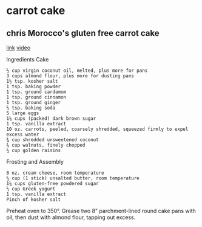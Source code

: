 # carrot cake

## chris Morocco's gluten free carrot cake
[link](https://www.bonappetit.com/recipe/gluten-free-carrot-cake)
[video](https://www.youtube.com/watch?v=arf04O7TV1A)

Ingredients
Cake

    ½ cup virgin coconut oil, melted, plus more for pans
    3 cups almond flour, plus more for dusting pans
    1½ tsp. kosher salt
    1 tsp. baking powder
    1 tsp. ground cardamom
    1 tsp. ground cinnamon
    1 tsp. ground ginger
    ½ tsp. baking soda
    5 large eggs
    1¼ cups (packed) dark brown sugar
    1 tsp. vanilla extract
    10 oz. carrots, peeled, coarsely shredded, squeezed firmly to expel excess water
    ¾ cup shredded unsweetened coconut
    ¾ cup walnuts, finely chopped
    ½ cup golden raisins

Frosting and Assembly

    8 oz. cream cheese, room temperature
    ½ cup (1 stick) unsalted butter, room temperature
    1¼ cups gluten-free powdered sugar
    ⅓ cup Greek yogurt
    1 tsp. vanilla extract
    Pinch of kosher salt

Preheat oven to 350°. Grease two 8" parchment-lined round cake pans with oil, then dust with almond flour, tapping out excess.